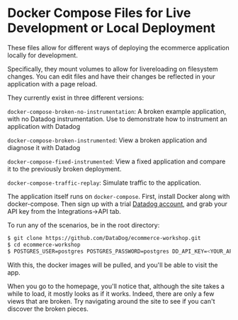 # Docker Compose Files for Live Development or Local Deployment

These files allow for different ways of deploying the ecommerce application locally for development.

Specifically, they mount volumes to allow for livereloading on filesystem changes. You can edit files and have their changes be reflected in your application with a page reload.

They currently exist in three different versions:

`docker-compose-broken-no-instrumentation`: A broken example application, with no Datadog instrumentation. Use to demonstrate how to instrument an application with Datadog

`docker-compose-broken-instrumented`: View a broken application and diagnose it with Datadog

`docker-compose-fixed-instrumented`: View a fixed application and compare it to the previously broken deployment.

`docker-compose-traffic-replay`: Simulate traffic to the application.

The application itself runs on `docker-compose`. First, install Docker along with docker-compose. Then sign up with a trial [Datadog account](https://www.datadoghq.com/), and grab your API key from the Integrations->API tab.

To run any of the scenarios, be in the root directory:

```bash
$ git clone https://github.com/DataDog/ecommerce-workshop.git
$ cd ecommerce-workshop
$ POSTGRES_USER=postgres POSTGRES_PASSWORD=postgres DD_API_KEY=<YOUR_API_KEY> docker-compose -f deploy/docker-compose/<docker_compose_with_your_selected_scenario> up
```

With this, the docker images will be pulled, and you'll be able to visit the app.

When you go to the homepage, you'll notice that, although the site takes a while to load, it mostly looks as if it works. Indeed, there are only a few views that are broken. Try navigating around the site to see if you can't discover the broken pieces.
